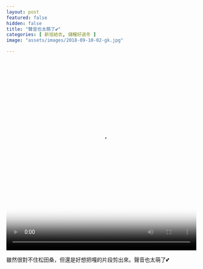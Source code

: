 ```yaml
---
layout: post
featured: false
hidden: false
title: "聲音也太萌了💕"
categories: [ 新垣結衣, 儲糧好過冬 ]
image: "assets/images/2018-09-10-02-gk.jpg"

---
```

<video controls="controls" src="{{ site.baseurl }}/assets/images/2018-09-10-02-gk.mp4" poster="{{ site.baseurl }}/assets/images/2018-09-10-02-gk.jpg" loop="loop" width="500" height="500">您的瀏覽器不支持 video 標簽。</video>

雖然很對不住松田桑，但還是好想把嘎的片段剪出來。聲音也太萌了💕
